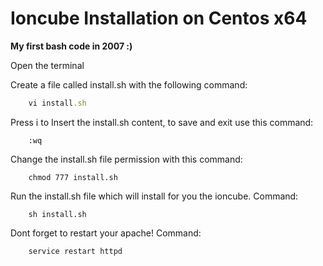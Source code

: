 # Ioncube Installation on Centos x64

<b>My first bash code in 2007 :)</b>

Open the terminal

Create a file called install.sh with the following command:

```ruby
    vi install.sh
```

Press i to Insert the install.sh content, to save and exit use this command:

```
    :wq
```

Change the install.sh file permission with this command:

```
    chmod 777 install.sh
```

Run the install.sh file which will install for you the ioncube.
Command:

```
    sh install.sh
```

Dont forget to restart your apache!
Command:

```
    service restart httpd
```